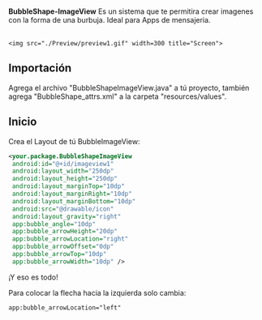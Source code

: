 </br><b>BubbleShape-ImageView</b> Es un sistema que te permitira crear imagenes con la forma de una burbuja. Ideal para Apps de mensajeria.
    </br> </br>
    
    <img src="./Preview/preview1.gif" width=300 title="Screen">
    
## Importación
 
Agrega el archivo "BubbleShapeImageView.java" a tú proyecto, también agrega "BubbleShape_attrs.xml" a la carpeta "resources/values".

## Inicio

Crea el Layout de tú BubbleImageView:

```xml
<your.package.BubbleShapeImageView
 android:id="@+id/imageview1"
 android:layout_width="250dp"
 android:layout_height="250dp"
 android:layout_marginTop="10dp"
 android:layout_marginRight="10dp"
 android:layout_marginBottom="10dp"
 android:src="@drawable/icon"
 android:layout_gravity="right"
 app:bubble_angle="10dp"
 app:bubble_arrowHeight="20dp"
 app:bubble_arrowLocation="right"
 app:bubble_arrowOffset="0dp"
 app:bubble_arrowTop="10dp"
 app:bubble_arrowWidth="10dp" />
```

¡Y eso es todo!

Para colocar la flecha hacia la izquierda solo cambia:

```xml
app:bubble_arrowLocation="left"
```
